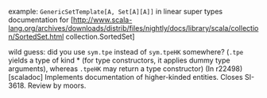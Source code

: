example: `GenericSetTemplate[A, Set[A][A]]`
in linear super types documentation for [http://www.scala-lang.org/archives/downloads/distrib/files/nightly/docs/library/scala/collection/SortedSet.html collection.SortedSet]


wild guess: did you use `sym.tpe` instead of `sym.tpeHK` somewhere?
(`.tpe` yields a type of kind * (for type constructors, it applies dummy type arguments), whereas `.tpeHK` may return a type constructor)
(In r22498) [scaladoc] Implements documentation of higher-kinded entities. Closes SI-3618. Review by moors.
